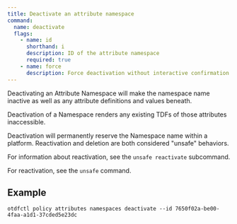 ```yaml
---
title: Deactivate an attribute namespace
command:
  name: deactivate
  flags:
    - name: id
      shorthand: i
      description: ID of the attribute namespace
      required: true
    - name: force
      description: Force deactivation without interactive confirmation (dangerous)
---
```


Deactivating an Attribute Namespace will make the namespace name inactive as well as any attribute definitions and values beneath.

Deactivation of a Namespace renders any existing TDFs of those attributes inaccessible.

Deactivation will permanently reserve the Namespace name within a platform. Reactivation and deletion are both considered "unsafe"
behaviors.

For information about reactivation, see the `unsafe reactivate` subcommand.

For reactivation, see the `unsafe` command.

## Example 

```shell
otdfctl policy attributes namespaces deactivate --id 7650f02a-be00-4faa-a1d1-37cded5e23dc
```
